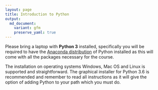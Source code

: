```yaml
---
layout: page
title: Introduction to Python
output:
  md_document:
    variant: gfm
    preserve_yaml: true
---
```


Please bring a laptop with **Python 3** installed, specifically you will
be required to have the [Anaconda
distribution](https://www.anaconda.com/download/) of Python installed as
this will come with all the packages necessary for the course.

The installation on operating systems Windows, Mac OS and Linux is
supported and straightforward. The graphical installer for Python 3.6 is
recommended and remember to read all instructions as it will give the
option of adding Python to your path which you must do.

